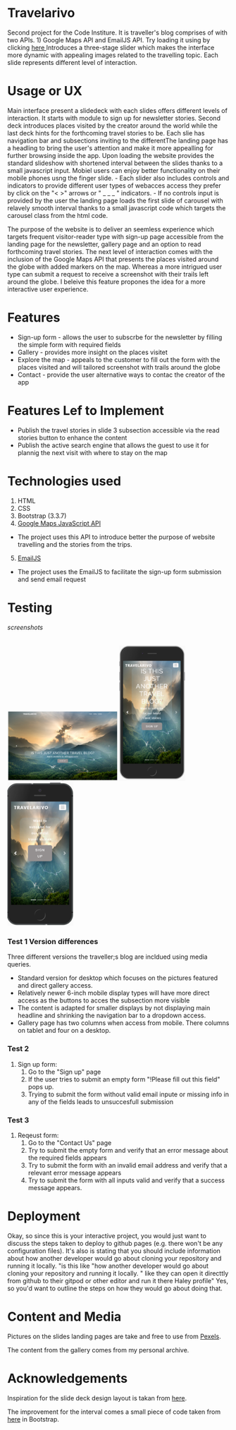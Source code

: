 # Travelarivo
Second project for the Code Institure. 
It is traveller's blog comprises of with two APIs. 1) Google Maps API and EmailJS API. Try loading it using by clicking [here ](githublink)
Introduces a three-stage slider which makes the interface more dynamic with appealing images related to the travelling topic. Each slide represents different level of interaction.  

# Usage or UX

Main interface present a slidedeck with each slides offers different levels of interaction. It starts with module to sign up for newsletter stories. Second deck introduces places visited by the creator around the world while the last deck hints for the forthcoming travel stories to be. Each slie has navigation bar and subsections inviting to the differentThe landing page has a headling to bring the user's attention and make it more appealling for further browsing inside the app. 
Upon loading the website provides the standard slideshow with shortened interval between the slides thanks to a small javascript input. Mobiel users can enjoy better functionality on their mobile phones usng the finger slide. 
       - Each slider also includes controls and indicators to provide different user types of webacces access they prefer by click on the "< >" arrows or " _ _ _ " indicators.
       - If no controls input is provided by the user the landing page loads the first slide of carousel with relavely smooth interval thanks to a small javascript code which targets the carousel class from the html code.

The purpose of the website is to deliver an seemless experience which targets frequent visitor-reader type with sign-up page accessible from the landing page for the newsletter, gallery page and an option to read forthcoming travel stories. 
The next level of interaction comes with the inclusion of the Google Maps API that presents the places visited around the globe with added markers on the map. Whereas a more intrigued user type can submit a request to receive a screenshot with their trails left around the globe. I beleive this feature propones the idea for a more interactive user experience. 


# Features 

- Sign-up form - allows the user to subscrbe for the newsletter by filling the simple form with required fields
- Gallery - provides more insight on the places visitet
- Explore the map - appeals to the customer to fill out the form with the places visited and will tailored screenshot with trails around the globe
- Contact - provide the user alternative ways to contac the creator of the app

# Features Lef to Implement

- Publish the travel stories in slide 3 subsection accessible via the read stories button to enhance the content
- Publish the active search engine that allows the guest to use it for plannig the next visit with where to stay on the map

# Technologies used
1. HTML
2. CSS
3. Bootstrap (3.3.7)
4. [Google Maps JavaScript API](https://developers.google.com/maps/documentation/javascript/tutorial)
  - The project uses this API to introduce better the purpose of website travelling and the stories from the trips.
5. [EmailJS](https://dashboard.emailjs.com/account/create)
  - The project uses the EmailJS to facilitate the sign-up form submission and send email request 

# Testing

###### screenshots

<img src="images/desktop.PNG" width=250>
<img src="images/md.PNG" width=150>
<img src="images/sd.PNG" width=150>

### Test 1 Version differences 

Three different versions the traveller;s blog are incldued using media queries. 
- Standard version for desktop which focuses on the pictures featured and direct gallery access. 
- Relatively newer 6-inch mobile display types will have more direct access as the buttons to acces the subsection more visible
- The content is adapted for smaller displays by not displaying main headline and shrinking the navigation bar to a dropdown access.
- Gallery page has two columns when access from mobile. There columns on tablet and four on a desktop.


### Test 2

1. Sign up form:
    1. Go to the "Sign up" page
    2. If the user tries to submit an empty form "!Please fill out this field" pops up.
    3. Trying to submit the form without valid email inpute or missing info in any of the fields leads to unsuccesfull submission


### Test 3 

1. Reqeust form:
    1. Go to the "Contact Us" page
    2. Try to submit the empty form and verify that an error message about the required fields appears
    3. Try to submit the form with an invalid email address and verify that a relevant error message appears
    4. Try to submit the form with all inputs valid and verify that a success message appears.



# Deployment


Okay, so since this is your interactive project, you would just want to discuss the steps taken to deploy to github pages (e.g. there won't be any configuration files). 
It's also is stating that you should include information about how another developer would go about cloning your repository and running it locally. 
"is this like "how another developer would go about cloning your repository and running it locally. " like they can open it directtly from github to their gitpod or other editor and run it there
Haley profile"
Yes, so you'd want to outline the steps on how they would go about doing that. 

# Content and Media

Pictures on the slides landing pages are take and free to use from [Pexels](https://www.pexels.com/).

The content from the gallery comes from my personal archive.


# Acknowledgements

Inspiration for the slide deck design layout is takan from [here](https://www.youtube.com/watch?v=sbf3uv0reTc). 

The improvement for the interval comes a small piece of code taken from [here](https://getbootstrap.com/docs/4.0/components/carousel/) in Bootstrap.

